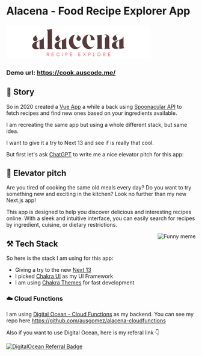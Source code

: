 # Alacena - Food Recipe Explorer App

![Alacena](https://github.com/ausgomez/alacena-next-app/blob/main/public/logo.png?raw=true)

### Demo url: https://cook.auscode.me/

## 🥡 Story

So in 2020 created a [Vue App](https://github.com/ausgomez/alacena-vue-3) a while a back using [Spoonacular API](https://spoonacular.com/food-api) to fetch recipes and find new ones based on your ingredients available.

I am recreating the same app but using a whole different stack, but same idea.

I want to give it a try to Next 13 and see if is really that cool.

But first let's ask [ChatGPT](https://openai.com/blog/chatgpt) to write me a nice elevator pitch for this app:

## 🤖 Elevator pitch

Are you tired of cooking the same old meals every day? Do you want to try something new and exciting in the kitchen? Look no further than my new Next.js app!

This app is designed to help you discover delicious and interesting recipes online. With a sleek and intuitive interface, you can easily search for recipes by ingredient, cuisine, or dietary restrictions.

<img alt="Funny meme" src="https://media2.giphy.com/media/K7txBCu1lvLTW/giphy.gif" align="right"/>


## ⚒️ Tech Stack

So here is the stack I am using for this app:

- Giving a try to the new [Next 13](https://nextjs.org)
- I picked [Chakra UI](https://chakra-ui.com/) as my UI Framework
- I am using [Chakra Themes](https://chakra-templates.dev/) for fast development

### ☁️ Cloud Functions

I am using [Digital Ocean - Cloud Functions](https://m.do.co/c/7b57c70c6a1b) as my backend. You can see my repo here https://github.com/ausgomez/alacena-cloudfunctions

Also if you want to use Digital Ocean, here is my referal link 👇

[![DigitalOcean Referral Badge](https://web-platforms.sfo2.digitaloceanspaces.com/WWW/Badge%202.svg)](https://www.digitalocean.com/?refcode=7b57c70c6a1b&utm_campaign=Referral_Invite&utm_medium=Referral_Program&utm_source=badge)
